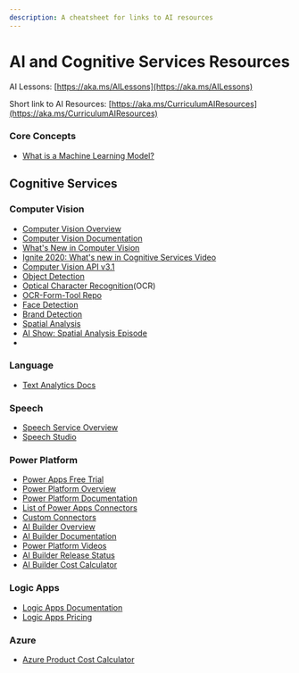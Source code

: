 ```yaml
---
description: A cheatsheet for links to AI resources
---
```


# AI and Cognitive Services Resources

AI Lessons: [https://aka.ms/AILessons](https://aka.ms/AILessons) 

Short link to AI Resources: [https://aka.ms/CurriculumAIResources](https://aka.ms/CurriculumAIResources)

### Core Concepts

* [What is a Machine Learning Model?](https://docs.microsoft.com/windows/ai/windows-ml/what-is-a-machine-learning-model?WT.mc_id=aiml-8438-ayyonet)

## Cognitive Services

### Computer Vision

* [Computer Vision Overview](https://azure.microsoft.com/en-us/services/cognitive-services/computer-vision/?WT.mc_id=aiml-8438-ayyonet#features) 
* [Computer Vision Documentation](https://docs.microsoft.com/azure/cognitive-services/computer-vision/?WT.mc_id=aiml-8438-ayyonet)
* [What's New in Computer Vision](https://docs.microsoft.com/azure/cognitive-services/computer-vision/whats-new?WT.mc_id=aiml-8438-ayyonet)
* [Ignite 2020: What's new in Cognitive Services Video](https://mediusprodstatic.studios.ms/asset-85a1c2ec-5d8e-44f3-ae53-05aa76ce61b2/Archive-video_5500000_1920x1080_AACAudio_1080.mp4?sv=2018-03-28&sr=b&sig=NSMP596G%2B1yOEyLTNAC7Cipg7DkATup2BjMictt3CgY%3D&st=2020-09-22T21%3A51%3A28Z&se=2025-09-22T21%3A56%3A28Z&sp=r&rscd=filename%3DIG20-DB106-What%25e2%2580%2599s%2Bnew%2Bin%2BAzure%2BCognitive%2BServices.mp4&WT.mc_id=aiml-0000-ayyonet)
* [Computer Vision API v3.1](https://westcentralus.dev.cognitive.microsoft.com/docs/services/computer-vision-v3-1-ga/operations/5d986960601faab4bf452005?WT.mc_id=aiml-8438-ayyonet)
* [Object Detection](https://docs.microsoft.com/azure/cognitive-services/computer-vision/concept-object-detection?WT.mc_id=aiml-8438-ayyonet)
* [Optical Character Recognition](https://docs.microsoft.com/azure/cognitive-services/computer-vision/concept-recognizing-text?WT.mc_id=aiml-8438-ayyonet)\(OCR\)
* [OCR-Form-Tool Repo](https://github.com/microsoft/OCR-Form-Tools?WT.mc_id=aiml-8438-ayyonet)
* [Face Detection](https://docs.microsoft.com/azure/cognitive-services/computer-vision/concept-detecting-faces?WT.mc_id=aiml-8438-ayyonet)
* [Brand Detection](https://docs.microsoft.com/azure/cognitive-services/computer-vision/concept-brand-detection?WT.mc_id=aiml-8438-ayyonet)
* [Spatial Analysis](https://docs.microsoft.com/legal/cognitive-services/computer-vision/intro-to-spatial-analysis-public-preview?context=/azure/cognitive-services/Computer-vision/context/context&WT.mc_id=aiml-8438-ayyonet)
* [AI Show: Spatial Analysis Episode](https://channel9.msdn.com/Shows/AI-Show/Computer-Vision-for-Spatial-Analysis?WT.mc_id=aiml-0000-ayyonet)
* 
### Language

* [Text Analytics Docs](https://docs.microsoft.com/azure/cognitive-services/text-analytics/?WT.mc_id=aiml-8438-ayyonet)

### Speech

* [Speech Service Overview](https://docs.microsoft.com/azure/cognitive-services/speech-service/overview?WT.mc_id=aiml-8438-ayyonet)
* [Speech Studio](https://speech.microsoft.com/?WT.mc_id=aiml-8438-ayyonet)

### Power Platform

* [Power Apps Free Trial](https://docs.microsoft.com/powerapps/maker/signup-for-powerapps?WT.mc_id=aiml-8438-ayyonet)
* [Power Platform Overview](https://powerplatform.microsoft.com/?WT.mc_id=aiml-8438-ayyonet)
* [Power Platform Documentation](https://docs.microsoft.com/power-platform/?WT.mc_id=aiml-8438-ayyonet)
* [List of Power Apps Connectors](https://docs.microsoft.com/en-us/connectors/connector-reference/connector-reference-powerapps-connectors?WT.mc_id=aiml-8438-ayyonet)
* [Custom Connectors](https://docs.microsoft.com/en-us/connectors/custom-connectors/?WT.mc_id=aiml-8438-ayyonet)
* [AI Builder Overview](https://powerapps.microsoft.com/ai-builder/?WT.mc_id=aiml-8438-ayyonet)
* [AI Builder Documentation](https://docs.microsoft.com/ai-builder/?WT.mc_id=aiml-8438-ayyonet)
* [Power Platform Videos](https://www.youtube.com/c/mspowerplatform/?WT.mc_id=aiml-8438-ayyonet)
* [AI Builder Release Status](https://docs.microsoft.com/ai-builder/overview?WT.mc_id=aiml-8438-ayyonet#release-status)
* [AI Builder Cost Calculator](https://powerapps.microsoft.com/en-us/ai-builder-calculator/?WT.mc_id=aiml-8438-ayyonet)

### Logic Apps

* [Logic Apps Documentation](https://docs.microsoft.com/azure/logic-apps/logic-apps-overview?WT.mc_id=aiml-8438-ayyonet)
* [Logic Apps Pricing](https://azure.microsoft.com/pricing/details/logic-apps/?WT.mc_id=aiml-8438-ayyonet)

### Azure 

* [Azure Product Cost Calculator](https://azure.microsoft.com/pricing/calculator/?service=logic-apps&WT.mc_id=aiml-8438-ayyonet)



